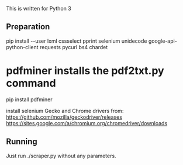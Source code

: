 This is written for Python 3

Preparation
-----------
pip install --user lxml cssselect pprint selenium unidecode google-api-python-client requests pycurl bs4 chardet

# pdfminer installs the pdf2txt.py command
pip install pdfminer

install selenium Gecko and Chrome drivers from:
https://github.com/mozilla/geckodriver/releases
https://sites.google.com/a/chromium.org/chromedriver/downloads

Running
-------
Just run ./scraper.py without any parameters.